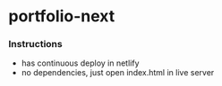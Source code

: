 # portfolio-next

### Instructions
- has continuous deploy in netlify
- no dependencies, just open index.html in live server
